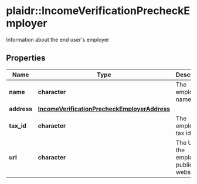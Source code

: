 # plaidr::IncomeVerificationPrecheckEmployer

Information about the end user's employer

## Properties
Name | Type | Description | Notes
------------ | ------------- | ------------- | -------------
**name** | **character** | The employer&#39;s name | [optional] 
**address** | [**IncomeVerificationPrecheckEmployerAddress**](IncomeVerificationPrecheckEmployerAddress.md) |  | [optional] 
**tax_id** | **character** | The employer&#39;s tax id | [optional] 
**url** | **character** | The URL for the employer&#39;s public website | [optional] 


